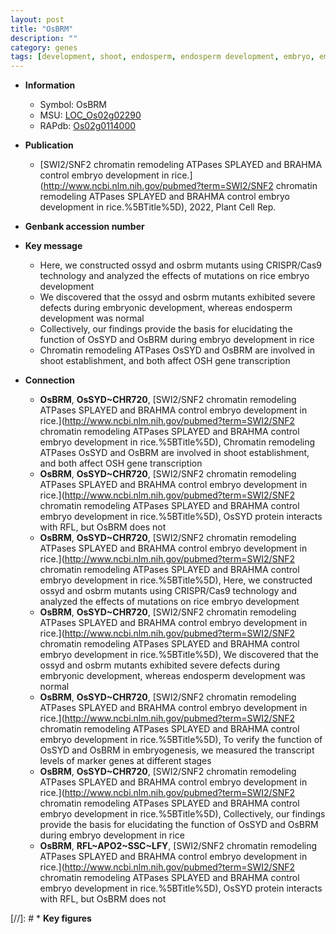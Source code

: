 ```yaml
---
layout: post
title: "OsBRM"
description: ""
category: genes
tags: [development, shoot, endosperm, endosperm development, embryo, embryo development]
---
```


* **Information**  
    + Symbol: OsBRM  
    + MSU: [LOC_Os02g02290](http://rice.uga.edu/cgi-bin/ORF_infopage.cgi?orf=LOC_Os02g02290)  
    + RAPdb: [Os02g0114000](http://rapdb.dna.affrc.go.jp/viewer/gbrowse_details/irgsp1?name=Os02g0114000)  

* **Publication**  
    + [SWI2/SNF2 chromatin remodeling ATPases SPLAYED and BRAHMA control embryo development in rice.](http://www.ncbi.nlm.nih.gov/pubmed?term=SWI2/SNF2 chromatin remodeling ATPases SPLAYED and BRAHMA control embryo development in rice.%5BTitle%5D), 2022, Plant Cell Rep.

* **Genbank accession number**  

* **Key message**  
    + Here, we constructed ossyd and osbrm mutants using CRISPR/Cas9 technology and analyzed the effects of mutations on rice embryo development
    + We discovered that the ossyd and osbrm mutants exhibited severe defects during embryonic development, whereas endosperm development was normal
    + Collectively, our findings provide the basis for elucidating the function of OsSYD and OsBRM during embryo development in rice
    + Chromatin remodeling ATPases OsSYD and OsBRM are involved in shoot establishment, and both affect OSH gene transcription

* **Connection**  
    + __OsBRM__, __OsSYD~CHR720__, [SWI2/SNF2 chromatin remodeling ATPases SPLAYED and BRAHMA control embryo development in rice.](http://www.ncbi.nlm.nih.gov/pubmed?term=SWI2/SNF2 chromatin remodeling ATPases SPLAYED and BRAHMA control embryo development in rice.%5BTitle%5D), Chromatin remodeling ATPases OsSYD and OsBRM are involved in shoot establishment, and both affect OSH gene transcription
    + __OsBRM__, __OsSYD~CHR720__, [SWI2/SNF2 chromatin remodeling ATPases SPLAYED and BRAHMA control embryo development in rice.](http://www.ncbi.nlm.nih.gov/pubmed?term=SWI2/SNF2 chromatin remodeling ATPases SPLAYED and BRAHMA control embryo development in rice.%5BTitle%5D),  OsSYD protein interacts with RFL, but OsBRM does not
    + __OsBRM__, __OsSYD~CHR720__, [SWI2/SNF2 chromatin remodeling ATPases SPLAYED and BRAHMA control embryo development in rice.](http://www.ncbi.nlm.nih.gov/pubmed?term=SWI2/SNF2 chromatin remodeling ATPases SPLAYED and BRAHMA control embryo development in rice.%5BTitle%5D),  Here, we constructed ossyd and osbrm mutants using CRISPR/Cas9 technology and analyzed the effects of mutations on rice embryo development
    + __OsBRM__, __OsSYD~CHR720__, [SWI2/SNF2 chromatin remodeling ATPases SPLAYED and BRAHMA control embryo development in rice.](http://www.ncbi.nlm.nih.gov/pubmed?term=SWI2/SNF2 chromatin remodeling ATPases SPLAYED and BRAHMA control embryo development in rice.%5BTitle%5D),  We discovered that the ossyd and osbrm mutants exhibited severe defects during embryonic development, whereas endosperm development was normal
    + __OsBRM__, __OsSYD~CHR720__, [SWI2/SNF2 chromatin remodeling ATPases SPLAYED and BRAHMA control embryo development in rice.](http://www.ncbi.nlm.nih.gov/pubmed?term=SWI2/SNF2 chromatin remodeling ATPases SPLAYED and BRAHMA control embryo development in rice.%5BTitle%5D),  To verify the function of OsSYD and OsBRM in embryogenesis, we measured the transcript levels of marker genes at different stages
    + __OsBRM__, __OsSYD~CHR720__, [SWI2/SNF2 chromatin remodeling ATPases SPLAYED and BRAHMA control embryo development in rice.](http://www.ncbi.nlm.nih.gov/pubmed?term=SWI2/SNF2 chromatin remodeling ATPases SPLAYED and BRAHMA control embryo development in rice.%5BTitle%5D),  Collectively, our findings provide the basis for elucidating the function of OsSYD and OsBRM during embryo development in rice
    + __OsBRM__, __RFL~APO2~SSC~LFY__, [SWI2/SNF2 chromatin remodeling ATPases SPLAYED and BRAHMA control embryo development in rice.](http://www.ncbi.nlm.nih.gov/pubmed?term=SWI2/SNF2 chromatin remodeling ATPases SPLAYED and BRAHMA control embryo development in rice.%5BTitle%5D),  OsSYD protein interacts with RFL, but OsBRM does not

[//]: # * **Key figures**  


